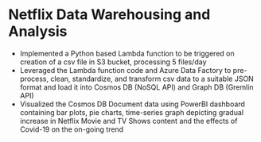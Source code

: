 # Netflix Data Warehousing and Analysis
*	Implemented a Python based Lambda function to be triggered on creation of a csv file in S3 bucket, processing 5 files/day
*	Leveraged the Lambda function code and Azure Data Factory to pre-process, clean, standardize, and transform csv data to a suitable JSON format and load it into Cosmos DB (NoSQL API) and Graph DB (Gremlin API)
* Visualized the Cosmos DB Document data using PowerBI dashboard containing bar plots, pie charts, time-series graph depicting gradual increase in Netflix Movie and TV Shows content and the effects of Covid-19 on the on-going trend

